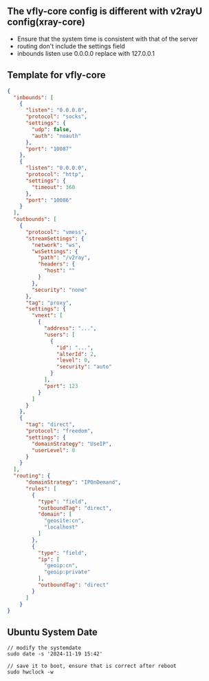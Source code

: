 ## The vfly-core config is different with v2rayU config(xray-core)

- Ensure that the system time is consistent with that of the server
- routing don't include the settings field
- inbounds listen use 0.0.0.0 replace with 127.0.0.1

## Template for vfly-core

```json
{
  "inbounds": [
    {
      "listen": "0.0.0.0",
      "protocol": "socks",
      "settings": {
        "udp": false,
        "auth": "noauth"
      },
      "port": "10087"
    },
    {
      "listen": "0.0.0.0",
      "protocol": "http",
      "settings": {
        "timeout": 360
      },
      "port": "10086"
    }
  ],
  "outbounds": [
    {
      "protocol": "vmess",
      "streamSettings": {
        "network": "ws",
        "wsSettings": {
          "path": "/v2ray",
          "headers": {
            "host": ""
          }
        },
        "security": "none"
      },
      "tag": "proxy",
      "settings": {
        "vnext": [
          {
            "address": "...",
            "users": [
              {
                "id": "...",
                "alterId": 2,
                "level": 0,
                "security": "auto"
              }
            ],
            "port": 123
          }
        ]
      }
    },
    {
      "tag": "direct",
      "protocol": "freedom",
      "settings": {
        "domainStrategy": "UseIP",
        "userLevel": 0
      }
    }
  ],
  "routing": {
      "domainStrategy": "IPOnDemand",
      "rules": [
        {
          "type": "field",
          "outboundTag": "direct",
          "domain": [
            "geosite:cn",
            "localhost"
          ]
        },
        {
          "type": "field",
          "ip": [
            "geoip:cn",
            "geoip:private"
          ],
          "outboundTag": "direct"
        }
      ]
    }
}

```

## Ubuntu System Date

```
// modify the systemdate
sudo date -s '2024-11-19 15:42'

// save it to boot, ensure that is correct after reboot
sudo hwclock -w
```